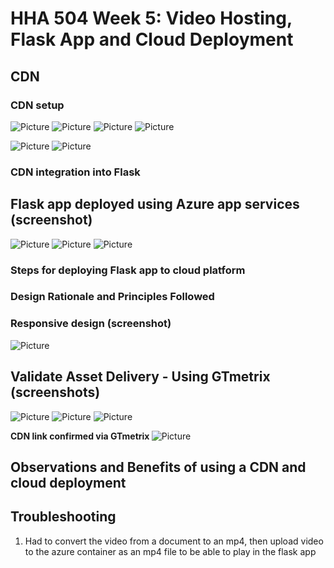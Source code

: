 # HHA 504 Week 5: Video Hosting, Flask App and Cloud Deployment

## CDN

### CDN setup

![Picture](images/container_setup_az.png "Text to show on mouseover")
![Picture](images/az_storage_setup1.png "Text to show on mouseover")
![Picture](images/az_storagesetup_2.png "Text to show on mouseover")
![Picture](images/az_storage_setup_3.png "Text to show on mouseover")

![Picture](images/CDN_video.png "Text to show on mouseover")
![Picture](images/CDN_URL_setup.png "Text to show on mouseover")

### CDN integration into Flask

## Flask app deployed using Azure app services (screenshot)
![Picture](images/azure_deployed_flaskapp.png "Text to show on mouseover")
![Picture](images/az_deployed_flaskapp_2.png "Text to show on mouseover")
![Picture](images/az_deployed_flaskapp_3.png "Text to show on mouseover")

### Steps for deploying Flask app to cloud platform

### Design Rationale and Principles Followed

### Responsive design (screenshot)
![Picture](images/flask_mobile.PNG "Text to show on mouseover")

## Validate Asset Delivery - Using GTmetrix (screenshots)
![Picture](images/Performance_1.png "Text to show on mouseover")
![Picture](images/Performance_2.png "Text to show on mouseover")
![Picture](images/Performance_3.png "Text to show on mouseover")

<b> CDN link confirmed via GTmetrix </b>
![Picture](images/performance_4_cdn.png "Text to show on mouseover")

## Observations and Benefits of using a CDN and cloud deployment

## Troubleshooting

1. Had to convert the video from a document to an mp4, then upload video to the azure container as an mp4 file to be able to play in the flask app